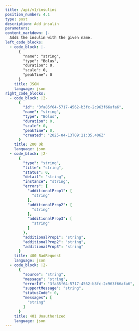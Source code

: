 ```yaml
---
title: /api/v1/insulins
position_number: 4.1
type: post
description: Add insulin
parameters:
content_markdown: |-
  Adds the insulin with the given name.
left_code_blocks:
  - code_block: |-
      {
        "name": "string",
        "type": "Bolus",
        "duration": 0,
        "scale": 0,
        "peakTime": 0
      }
    title: JSON
    language: json
right_code_blocks:
  - code_block: |2-
      {
        "id": "3fa85f64-5717-4562-b3fc-2c963f66afa6",
        "name": "string",
        "type": "Bolus",
        "duration": 0,
        "scale": 0,
        "peakTime": 0,
        "created": "2025-04-13T09:21:35.406Z"
      }
    title: 200 Ok
    language: json
  - code_block: |2-
      {
        "type": "string",
        "title": "string",
        "status": 0,
        "detail": "string",
        "instance": "string",
        "errors": {
          "additionalProp1": [
            "string"
          ],
          "additionalProp2": [
            "string"
          ],
          "additionalProp3": [
            "string"
          ]
        },
        "additionalProp1": "string",
        "additionalProp2": "string",
        "additionalProp3": "string"
      }
    title: 400 BadRequest
    language: json
  - code_block: |2-
      {
        "source": "string",
        "message": "string",
        "errorId": "3fa85f64-5717-4562-b3fc-2c963f66afa6",
        "supportMessage": "string",
        "statusCode": 0,
        "messages": [
          "string"
        ]
      }
    title: 401 Unauthorized
    language: json
---
```

